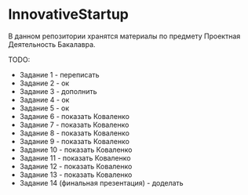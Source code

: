 # InnovativeStartup

В данном репозитории хранятся материалы по предмету Проектная Деятельность Бакалавра.

TODO:
* Задание 1 - переписать
* Задание 2 - ок
* Задание 3 - дополнить
* Задание 4 - ок
* Задание 5 - ок
* Задание 6 - показать Коваленко
* Задание 7 - показать Коваленко
* Задание 8 - показать Коваленко
* Задание 9 - показать Коваленко
* Задание 10 - показать Коваленко
* Задание 11 - показать Коваленко
* Задание 12 - показать Коваленко
* Задание 13 - показать Коваленко
* Задание 14 (финальная презентация) - доделать
